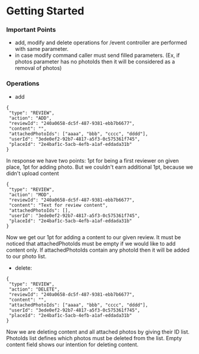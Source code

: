 # Getting Started

### Important Points

- add, modify and delete operations for /event controller are performed with same parameter.
- in case modify command caller must send filled parameters. (Ex, if photos parameter has no photoIds then it will be considered as a removal of photos)

### Operations

- add

```
{
 "type": "REVIEW",
 "action": "ADD", 
 "reviewId": "240a0658-dc5f-487-9381-ebb7b6677",
 "content": "",
 "attachedPhotoIds": ["aaaa", "bbb", "cccc", "dddd"],
 "userId": "3ede0ef2-92b7-4817-a5f3-0c575361f745",
 "placeId": "2e4baf1c-5acb-4efb-a1af-eddada31b"
}
```

In response we have two points: 1pt for being a first reviewer on given place, 1pt for adding photo. 
But we couldn't earn additional 1pt, because we didn't upload content

```
{
 "type": "REVIEW",
 "action": "MOD", 
 "reviewId": "240a0658-dc5f-487-9381-ebb7b6677",
 "content": "Text for review content",
 "attachedPhotoIds": [],
 "userId": "3ede0ef2-92b7-4817-a5f3-0c575361f745",
 "placeId": "2e4baf1c-5acb-4efb-a1af-eddada31b"
}
```

Now we get our 1pt for adding a content to our given review. 
It must be noticed that attachedPhotoIds must be empty if we would like to add content only. 
If attachedPhotoIds contain any photoId then it will be added to our photo list.

- delete:

```
{
 "type": "REVIEW",
 "action": "DELETE", 
 "reviewId": "240a0658-dc5f-487-9381-ebb7b6677",
 "content": "",
 "attachedPhotoIds": ["aaaa", "bbb", "cccc", "dddd"],
 "userId": "3ede0ef2-92b7-4817-a5f3-0c575361f745",
 "placeId": "2e4baf1c-5acb-4efb-a1af-eddada31b"
}
```

Now we are deleting content and all attached photos by giving their ID list.
PhotoIds list defines which photos must be deleted from the list. 
Empty content field shows our intention for deleting content.